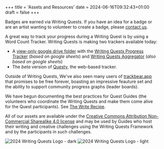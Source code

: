 +++
title = 'Assets and Resources'
date = 2024-06-16T09:32:43+01:00
draft = false
+++

Badges are earned via Writing Quests. If you have an idea for a badge or are an artist wanting to volunteer to create a badge, please [contact us](/get-involved/help/).

A great way to track your progress during a Writing Quest is by using a Word Count Tracker. Writing Quests is making two trackers available today:

* A [view-only google drive folder](https://drive.google.com/drive/folders/1zsjBv1wG4HquO-azqirvdHXDLQRak067?usp=sharing:) with the [Writing Quests Progress Tracker](https://drive.google.com/drive/folders/1qUSBlYEVbFf8jbrorG7CvaaDJ_3oz8uu) (*based on google sheets*) and [Writing Quests Aggregator](https://drive.google.com/drive/folders/1qUSBlYEVbFf8jbrorG7CvaaDJ_3oz8uu) (*also based on google sheets*)
* The *beta* version of [Questy](https://questy.writingquests.org), the web-based tracker.

Outside of Writing Quests, We've also seen many users of [trackbear.app](https://trackbear.app) that promises to be free forever, boasting an impressive feauture set and the ability to support community progress graphs (leader boards).

We have begun documenting the best practices for Quest Guides (the volunteers who coordinate the Writing Quests and make them come alive for the Quest participants). See [The Write Recipe](/the_write_recipe_v20241030.pdf).

All of our assets are available under the [Creative Commons Attribution Non-Commercial Sharealike 4.0 license](https://creativecommons.org/licenses/by-nc-sa/4.0/deed.en) and may be used by Guides who host their writing and creative challenges using the Writing Quests Framework and by the participants in such challenges.

![2024 Writing Quests Logo - dark](/logo2024-dark.png)
![2024 Writing Quests Logo - light](/logo2024-light.png)

